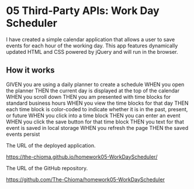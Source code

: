 # 05 Third-Party APIs: Work Day Scheduler

I have created a simple calendar application that allows a user to save events for each hour of the working day. This app features dynamically updated HTML and CSS powered by jQuery and will run in the browser.

## How it works
GIVEN you are using a daily planner to create a schedule
WHEN you open the planner
THEN the current day is displayed at the top of the calendar
WHEN you scroll down
THEN you am presented with time blocks for standard business hours
WHEN you view the time blocks for that day
THEN each time block is color-coded to indicate whether it is in the past, present, or future
WHEN you click into a time block
THEN you can enter an event
WHEN you click the save button for that time block
THEN you text for that event is saved in local storage
WHEN you refresh the page
THEN the saved events persist


The URL of the deployed application.

https://the-chioma.github.io/homework05-WorkDayScheduler/

The URL of the GitHub repository. 

https://github.com/The-Chioma/homework05-WorkDayScheduler 


